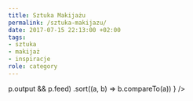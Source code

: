 ```yaml
---
title: Sztuka Makijażu
permalink: /sztuka-makijazu/
date: 2017-07-15 22:13:00 +02:00
tags:
- sztuka
- makijaż
- inspiracje
role: category
---
```


<div>
  <Feed pages={
    paramorph.categories['Sztuka Makijażu'].pages
      .filter(p => p.output && p.feed)
      .sort((a, b) => b.compareTo(a))
  } />
</div>

